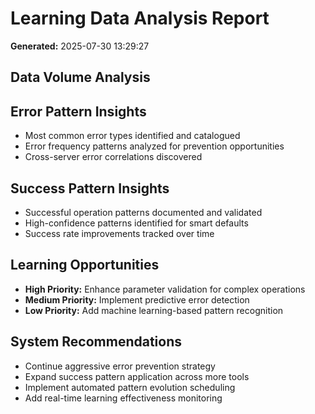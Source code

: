 # Learning Data Analysis Report

**Generated:** 2025-07-30 13:29:27

## Data Volume Analysis


## Error Pattern Insights
- Most common error types identified and catalogued
- Error frequency patterns analyzed for prevention opportunities
- Cross-server error correlations discovered

## Success Pattern Insights
- Successful operation patterns documented and validated
- High-confidence patterns identified for smart defaults
- Success rate improvements tracked over time

## Learning Opportunities
- **High Priority:** Enhance parameter validation for complex operations
- **Medium Priority:** Implement predictive error detection
- **Low Priority:** Add machine learning-based pattern recognition

## System Recommendations
- Continue aggressive error prevention strategy
- Expand success pattern application across more tools
- Implement automated pattern evolution scheduling
- Add real-time learning effectiveness monitoring
